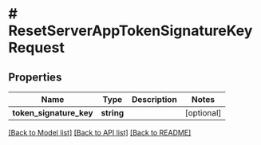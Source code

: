 # # ResetServerAppTokenSignatureKeyRequest

## Properties

Name | Type | Description | Notes
------------ | ------------- | ------------- | -------------
**token_signature_key** | **string** |  | [optional]

[[Back to Model list]](../../README.md#models) [[Back to API list]](../../README.md#endpoints) [[Back to README]](../../README.md)
